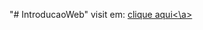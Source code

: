 "# IntroducaoWeb" 
visit em: <a href="https://daphkaelony.github.io/IntroducaoWeb/">clique aqui<\a>
